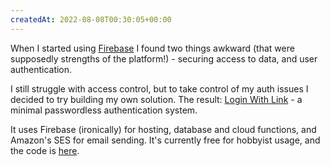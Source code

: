 ```yaml
---
createdAt: 2022-08-08T00:30:05+00:00
---
```

When I started using [Firebase](https://firebase.google.com/) I found two things awkward (that were supposedly strengths of the platform!) - securing access to data, and user authentication.

I still struggle with access control, but to take control of my auth issues I decided to try building my own solution. The result: [Login With Link](http://login-with.link) - a minimal passwordless authentication system.

It uses Firebase (ironically) for hosting, database and cloud functions, and Amazon's SES for email sending. It's currently free for hobbyist usage, and the code is [here](https://github.com/simonhildebrandt/login-with-link).